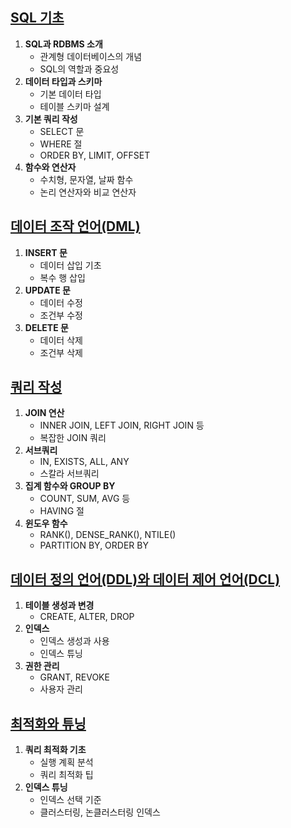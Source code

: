 ## [SQL 기초](https://github.com/ChoiJeonSeok/TIL/blob/master/CS/Database/SQL/SQL_Knowledge/SQL_Basics.md)
1. **SQL과 RDBMS 소개**
    - 관계형 데이터베이스의 개념
    - SQL의 역할과 중요성
2. **데이터 타입과 스키마**
    - 기본 데이터 타입
    - 테이블 스키마 설계
3. **기본 쿼리 작성**
    - SELECT 문
    - WHERE 절
    - ORDER BY, LIMIT, OFFSET
4. **함수와 연산자**
    - 수치형, 문자열, 날짜 함수
    - 논리 연산자와 비교 연산자

## [데이터 조작 언어(DML)](https://github.com/ChoiJeonSeok/TIL/blob/master/CS/Database/SQL/SQL_Knowledge/SQL_DML.md)
1. **INSERT 문**
    - 데이터 삽입 기초
    - 복수 행 삽입
2. **UPDATE 문**
    - 데이터 수정
    - 조건부 수정
3. **DELETE 문**
    - 데이터 삭제
    - 조건부 삭제

## [쿼리 작성](https://github.com/ChoiJeonSeok/TIL/blob/master/CS/Database/SQL/SQL_Knowledge/SQL_Quereis.md)
1. **JOIN 연산**
    - INNER JOIN, LEFT JOIN, RIGHT JOIN 등
    - 복잡한 JOIN 쿼리
2. **서브쿼리**
    - IN, EXISTS, ALL, ANY
    - 스칼라 서브쿼리
3. **집계 함수와 GROUP BY**
    - COUNT, SUM, AVG 등
    - HAVING 절
4. **윈도우 함수**
    - RANK(), DENSE_RANK(), NTILE()
    - PARTITION BY, ORDER BY

## [데이터 정의 언어(DDL)와 데이터 제어 언어(DCL)](https://github.com/ChoiJeonSeok/TIL/blob/master/CS/Database/SQL/SQL_Knowledge/SQL_DDL_and_DCL.md)
1. **테이블 생성과 변경**
    - CREATE, ALTER, DROP
2. **인덱스**
    - 인덱스 생성과 사용
    - 인덱스 튜닝
3. **권한 관리**
    - GRANT, REVOKE
    - 사용자 관리

## [최적화와 튜닝](https://github.com/ChoiJeonSeok/TIL/blob/master/CS/Database/SQL/SQL_Knowledge/SQL_Optimization_and_Tuning.md)
1. **쿼리 최적화 기초**
    - 실행 계획 분석
    - 쿼리 최적화 팁
2. **인덱스 튜닝**
    - 인덱스 선택 기준
    - 클러스터링, 논클러스터링 인덱스